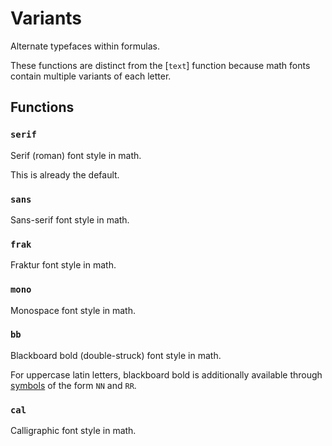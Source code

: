 # Variants

Alternate typefaces within formulas.

These functions are distinct from the [`text`] function because math fonts
contain multiple variants of each letter.


## Functions

### `serif`

Serif (roman) font style in math.

This is already the default.

### `sans`

Sans-serif font style in math.



### `frak`

Fraktur font style in math.



### `mono`

Monospace font style in math.



### `bb`

Blackboard bold (double-struck) font style in math.

For uppercase latin letters, blackboard bold is additionally available
through [symbols]($category/symbols/sym) of the form `NN` and `RR`.



### `cal`

Calligraphic font style in math.



